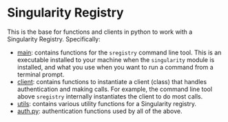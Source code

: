 # Singularity Registry

This is the base for functions and clients in python to work with a Singularity Registry. Specifically:

 - [main](main): contains functions for the `sregistry` command line tool. This is an executable installed to your machine when the `singularity` module is installed, and what you use when you want to run a command from a terminal prompt.
 - [client](client): contains functions to instantiate a client (class) that handles authentication and making calls. For example, the command line tool above `sregistry` internally instantiates the client to do most calls.
 - [utils](utils): contains various utility functions for a Singularity registry.
 - [auth.py](auth.py): authentication functions used by all of the above.
